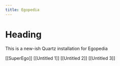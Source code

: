 ```yaml
---
title: Egopedia
---
```

# Heading
This is a new-ish Quartz installation for Egopedia

[[SuperEgo]]
[[Untitled 1]]
[[Untitled 2]]
[[Untitled 3]]


